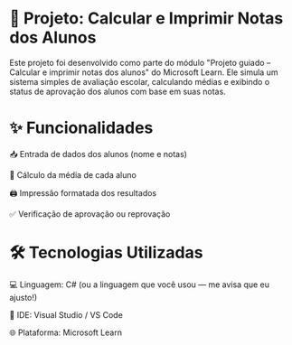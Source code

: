 # 🧮 Projeto: Calcular e Imprimir Notas dos Alunos

Este projeto foi desenvolvido como parte do módulo "Projeto guiado – Calcular e imprimir notas dos alunos" do Microsoft Learn. Ele simula um sistema simples de avaliação escolar, calculando médias e exibindo o status de aprovação dos alunos com base em suas notas.

# ✨ Funcionalidades

📥 Entrada de dados dos alunos (nome e notas)

🧮 Cálculo da média de cada aluno

🖨️ Impressão formatada dos resultados

✅ Verificação de aprovação ou reprovação

# 🛠️ Tecnologias Utilizadas

💻 Linguagem: C# (ou a linguagem que você usou — me avisa que eu ajusto!)

🧰 IDE: Visual Studio / VS Code

🌐 Plataforma: Microsoft Learn